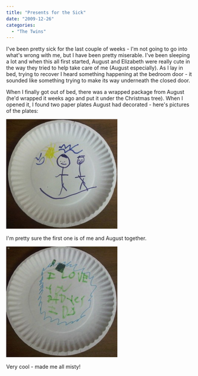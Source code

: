 ```yaml
---
title: "Presents for the Sick"
date: "2009-12-26"
categories: 
  - "The Twins"
---
```


I've been pretty sick for the last couple of weeks - I'm not going to go into what's wrong with me, but I have been pretty miserable. I've been sleeping a lot and when this all first started, August and Elizabeth were really cute in the way they tried to help take care of me (August especially). As I lay in bed, trying to recover I heard something happening at the bedroom door - it sounded like something trying to make its way underneath the closed door.

When I finally got out of bed, there was a wrapped package from August (he'd wrapped it weeks ago and put it under the Christmas tree). When I opened it, I found two paper plates August had decorated - here's pictures of the plates:

[![](images/IMG00006-20091226-1056-300x295.jpg)](http://www.thewargos.com/wp-content/uploads/2009/12/IMG00006-20091226-1056.jpg)

I'm pretty sure the first one is of me and August together.

[![](images/IMG00007-20091226-1056-300x298.jpg)](http://www.thewargos.com/wp-content/uploads/2009/12/IMG00007-20091226-1056.jpg)

Very cool - made me all misty!
